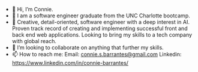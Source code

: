 - 👋 Hi, I’m Connie.
- 👀 I am a software engineer graduate from the UNC Charlotte bootcamp.
- 🌱 Creative, detail-oriented, software engineer with a deep interest in AI. Proven track record of creating and implementing successful front and back end web applications. Looking to bring my skills to a tech company with global reach.
- 💞️ I’m looking to collaborate on anything that further my skills. 
- 📫 How to reach me: 
 Email: connie.s.barrantes@gmail.com 
 Linkedin: https://www.linkedin.com/in/connie-barrantes/
 
<!---
barrantesc/barrantesc is a ✨ special ✨ repository because its `README.md` (this file) appears on your GitHub profile.
You can click the Preview link to take a look at your changes.
--->
